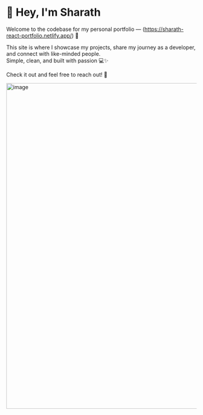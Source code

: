 # 👋 Hey, I'm Sharath

Welcome to the codebase for my personal portfolio — (https://sharath-react-portfolio.netlify.app/) 🚀

This site is where I showcase my projects, share my journey as a developer, and connect with like-minded people.  
Simple, clean, and built with passion 💻✨

Check it out and feel free to reach out! 🤝

<img width="1596" height="860" alt="image" src="https://github.com/user-attachments/assets/b71d65db-443d-4d75-a131-84cc3c403e2f" />
